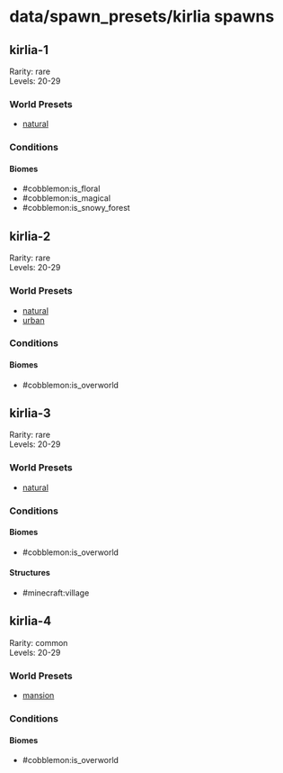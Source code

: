 # data/spawn_presets/kirlia spawns  
  
## kirlia-1  
Rarity: rare  
Levels: 20-29  
  
### World Presets  
* [natural](/data/world_presets/natural.md)  
  
### Conditions  
  
#### Biomes  
  * #cobblemon:is_floral
  * #cobblemon:is_magical
  * #cobblemon:is_snowy_forest
  
  
## kirlia-2  
Rarity: rare  
Levels: 20-29  
  
### World Presets  
* [natural](/data/world_presets/natural.md)  
* [urban](/data/world_presets/urban.md)  
  
### Conditions  
  
#### Biomes  
  * #cobblemon:is_overworld
  
  
## kirlia-3  
Rarity: rare  
Levels: 20-29  
  
### World Presets  
* [natural](/data/world_presets/natural.md)  
  
### Conditions  
  
#### Biomes  
  * #cobblemon:is_overworld
  
  
#### Structures  
  * #minecraft:village
  
  
## kirlia-4  
Rarity: common  
Levels: 20-29  
  
### World Presets  
* [mansion](/data/world_presets/mansion.md)  
  
### Conditions  
  
#### Biomes  
  * #cobblemon:is_overworld
  

